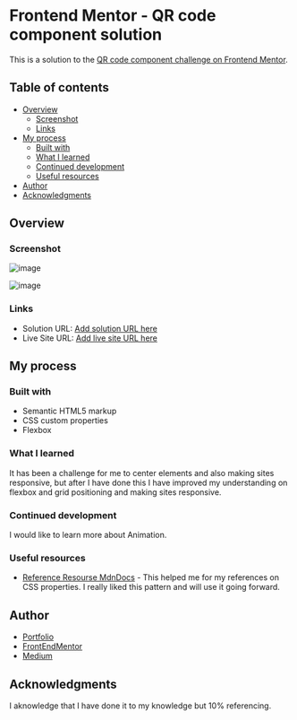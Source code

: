 # Frontend Mentor - QR code component solution

This is a solution to the [QR code component challenge on Frontend Mentor](https://www.frontendmentor.io/challenges/qr-code-component-iux_sIO_H).

## Table of contents

- [Overview](#overview)
  - [Screenshot](#screenshot)
  - [Links](#links)
- [My process](#my-process)
  - [Built with](#built-with)
  - [What I learned](#what-i-learned)
  - [Continued development](#continued-development)
  - [Useful resources](#useful-resources)
- [Author](#author)
- [Acknowledgments](#acknowledgments)

## Overview

### Screenshot

![image](https://user-images.githubusercontent.com/108942025/233788656-d2652289-9e2d-4cd1-a9ce-48dc2dfcbb0b.png)


![image](https://user-images.githubusercontent.com/108942025/233788694-fa11f3f1-9150-4c8b-8408-346058735f00.png)


### Links

- Solution URL: [Add solution URL here](https://your-solution-url.com)
- Live Site URL: [Add live site URL here](https://your-live-site-url.com)

## My process

### Built with

- Semantic HTML5 markup
- CSS custom properties
- Flexbox

### What I learned

It has been a challenge for me to center elements and also making sites responsive, but after I have done this I have improved my understanding on flexbox and grid positioning and making sites responsive.

### Continued development
I would like to learn more about Animation.

### Useful resources

- [Reference Resourse MdnDocs](https://developer.mozilla.org/en-US/) - This helped me for my references on CSS properties. I really liked this pattern and will use it going forward.

## Author

- [Portfolio](https://emase-me-579609.netlify.app/)
- [FrontEndMentor](https://www.frontendmentor.io/profile/Lochipi)
- [Medium](https://twitter.com/EmaseLC)

## Acknowledgments

I aknowledge that I have done it to my knowledge but 10% referencing.
